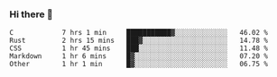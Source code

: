 ### Hi there 👋

<!--
**WShiBin/WShiBin** is a ✨ _special_ ✨ repository because its `README.md` (this file) appears on your GitHub profile.

Here are some ideas to get you started:

- 🔭 I’m currently working on ...
- 🌱 I’m currently learning ...
- 👯 I’m looking to collaborate on ...
- 🤔 I’m looking for help with ...
- 💬 Ask me about ...
- 📫 How to reach me: ...
- 😄 Pronouns: ...
- ⚡ Fun fact: ...
-->

<!--START_SECTION:waka-->

```text
C            7 hrs 1 min     ███████████▓░░░░░░░░░░░░░   46.02 %
Rust         2 hrs 15 mins   ███▓░░░░░░░░░░░░░░░░░░░░░   14.78 %
CSS          1 hr 45 mins    ███░░░░░░░░░░░░░░░░░░░░░░   11.48 %
Markdown     1 hr 6 mins     █▓░░░░░░░░░░░░░░░░░░░░░░░   07.20 %
Other        1 hr 1 min      █▓░░░░░░░░░░░░░░░░░░░░░░░   06.75 %
```

<!--END_SECTION:waka-->

